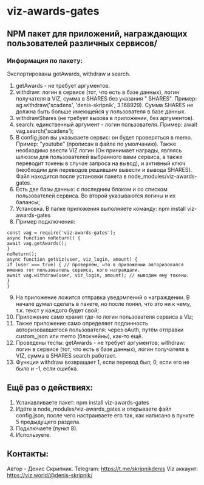 # viz-awards-gates
## NPM пакет для приложений, награждающих пользователей различных сервисов/
### Информация по пакету:
Экспортированы getAwards, withdraw и search.
1. getAwards - не требует аргументов.
2. withdraw: логин в сервисе (тот, что есть в базе данных), логин получателя в VIZ, сумма в SHARES без указания " SHARES".
Пример: 
ag.withdraw('scadens', 'denis-skripnik', 3.168929).
Сумма SHARES не должна быть больше имеющейся у пользователя в базе данных.
3. withdrawShares (не требует вызова в приложении, без аргументов).
4. search: единственный аргумент - логин пользователя.
Пример:
await vag.search('scadens');
5. В config.json вы указываете сервис: он будет проверяться в memo. Пример: "youtube" (прописан в файле по умолчанию).
Также необходимо ввести VIZ логин (Он принимает награды, являясь шлюзом для пользователей выбранного вами сервиса, а также переводит токены в случае запроса на вывод), и активный ключ (необходим для переводов решившим вывести и вывода SHARES).
Файл находится после установки пакета в node_modules/viz-awards-gates.
6. Есть две базы данных: с последним блоком и со списком пользователей сервиса. Во второй указываются логины и их балансы;
7. Установка.
В папке приложения выполняете команду:
npm install viz-awards-gates
8. Пример подключения:
```
const vag = require('viz-awards-gates');
async function noReturn() {
await vag.getAwards();
}
noReturn();
async function getViz(user, viz_login, amount) {
if (user === true) { // проверяем, что в приложении авторизовался именно тот пользователь сервиса, кого награждали.
await vag.withdraw(user, viz_login, amount); // выводим ему токены.
}
}
```
9. На приложение ложится отправка уведомлений о награждении. В начале думал сделать в пакете, но после понял, что это ни к чему, т.к. текст у каждого будет свой;
10. Приложение само хранит где-то логин пользователя сервиса в Viz;
11. Также приложение само определяет подлинность авторизовавшегося пользователя: через oAuth, путём отправки custom_json или memo (блокчейны), как-то ещё.
12. Проведены тесты:
getAwards - не требует аргументов;
withdraw: логин в сервисе (тот, что есть в базе данных), логин получателя в VIZ, сумма в SHARES 
search работает.
13. Функция withdraw возвращает 1, если перевод был; 0, если его не было и -1, если ошибка.

## Ещё раз о действиях:
1. Устанавливаете пакет:
npm install viz-awards-gates
2. Идёте в node_modules/viz-awards_gates и открываете файл config.json, после чего настраиваете его так, как написано в пункте 5 предыдущего раздела.
3. Подключаете (пункт 8).
4. Используете.

## Контакты:
Автор - Денис Скрипник.
Telegram: https://t.me/skripnikdenis
Viz аккаунт: https://viz.world/@denis-skripnik/